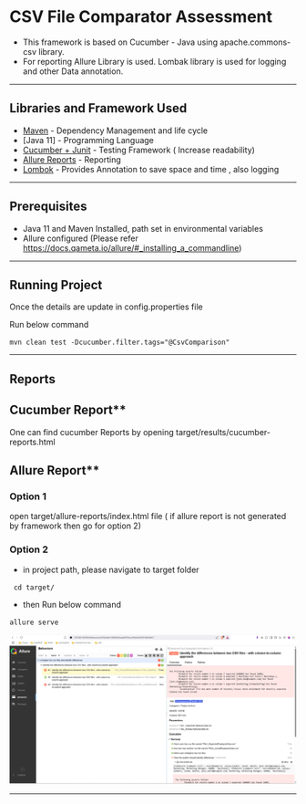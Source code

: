 # CSV File  Comparator Assessment

* This framework is based on Cucumber - Java using apache.commons-csv library.
* For reporting Allure Library is used. Lombak library is used for logging and other Data annotation.


------------------------------------------------------------
## Libraries and Framework Used

* [Maven](https://maven.apache.org/) - Dependency Management and life cycle
* [Java 11] - Programming Language
* [Cucumber + Junit](https://cucumber.io/) - Testing Framework ( Increase readability)
* [Allure Reports](https://qameta.io/allure-report/) - Reporting
* [Lombok](https://projectlombok.org/) - Provides Annotation to save space and time , also logging

------------------------------------------------------------
## Prerequisites

* Java 11 and Maven Installed, path set in environmental variables
* Allure configured
  (Please refer https://docs.qameta.io/allure/#_installing_a_commandline)

------------------------------------------------------------
## Running Project

Once the details are update in config.properties file

Run below command
```
mvn clean test -Dcucumber.filter.tags="@CsvComparison"
```
------------------------------------------------------------
## Reports

## Cucumber Report**
One can find cucumber Reports by opening target/results/cucumber-reports.html

## Allure Report**

### Option 1
open target/allure-reports/index.html file
( if allure report is not generated by framework then go for option 2)

### Option 2
* in project path, please navigate to target folder
```
 cd target/
```
* then Run below command
```
allure serve
```

![image](https://github.com/SomeshAutomation/CsvComparator/blob/master/AllureReport.png)

------------------------------------------------------------




